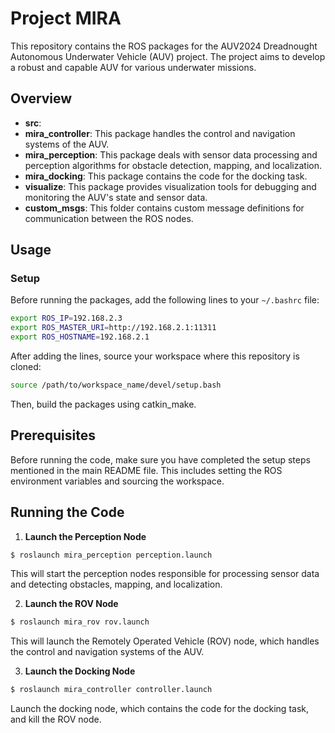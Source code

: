 # Project MIRA

This repository contains the ROS packages for the AUV2024 Dreadnought Autonomous Underwater Vehicle (AUV) project. The project aims to develop a robust and capable AUV for various underwater missions.

## Overview

- **src**:
 - **mira_controller**: This package handles the control and navigation systems of the AUV.
 - **mira_perception**: This package deals with sensor data processing and perception algorithms for obstacle detection, mapping, and localization.
 - **mira_docking**: This package contains the code for the docking task.
 - **visualize**: This package provides visualization tools for debugging and monitoring the AUV's state and sensor data.
 - **custom_msgs**: This folder contains custom message definitions for communication between the ROS nodes.

## Usage

### Setup

Before running the packages, add the following lines to your `~/.bashrc` file:

```bash
export ROS_IP=192.168.2.3
export ROS_MASTER_URI=http://192.168.2.1:11311
export ROS_HOSTNAME=192.168.2.1
```

After adding the lines, source your workspace where this repository is cloned:
```bash
source /path/to/workspace_name/devel/setup.bash
```

Then, build the packages using catkin_make.

## Prerequisites
Before running the code, make sure you have completed the setup steps mentioned in the main README file. This includes setting the ROS environment variables and sourcing the workspace.

## Running the Code

1. **Launch the Perception Node**

  ```bash
  $ roslaunch mira_perception perception.launch
  ```
  This will start the perception nodes responsible for processing sensor data and detecting obstacles, mapping, and localization.

2. **Launch the ROV Node**
  ```bash
  $ roslaunch mira_rov rov.launch
  ```
  This will launch the Remotely Operated Vehicle (ROV) node, which handles the control and navigation systems of the AUV.

3. **Launch the Docking Node**
  ```bash
  $ roslaunch mira_controller controller.launch
  ```
  Launch the docking node, which contains the code for the docking task, and kill the ROV node.




